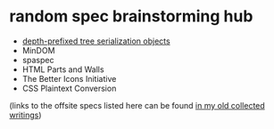 # random spec brainstorming hub

- [depth-prefixed tree serialization objects](1d0ff84c-cb79-4746-a382-be94fce0bfd3.md)
- MinDOM
- spaspec
- HTML Parts and Walls
- The Better Icons Initiative
- CSS Plaintext Conversion

(links to the offsite specs listed here can be found [in my old collected writings](https://github.com/stuartpb/collected-writings#miscellaneous-assorted-specifications-and-proposals))
